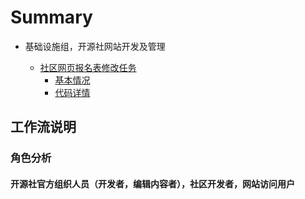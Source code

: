 # Summary

* 基础设施组，开源社网站开发及管理

	* [社区网页报名表修改任务](https://github.com/kaiyuanshe/tasks/issues/2)
		- [基本情况](tasks/add_multi_select_team/README.md)
		- [代码详情](tasks/add_multi_select_team/patch)

## 工作流说明

### 角色分析

#### 开源社官方组织人员（开发者，编辑内容者），社区开发者，网站访问用户